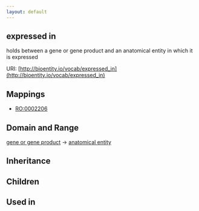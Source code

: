 ```yaml
---
layout: default
---
```


## expressed in


holds between a gene or gene product and an anatomical entity in which it is expressed

URI: [http://bioentity.io/vocab/expressed_in](http://bioentity.io/vocab/expressed_in)
## Mappings

 * [RO:0002206](http://purl.obolibrary.org/obo/RO_0002206)

## Domain and Range

[gene or gene product](GeneOrGeneProduct.html) -> [anatomical entity](AnatomicalEntity.html)

## Inheritance


## Children


## Used in

